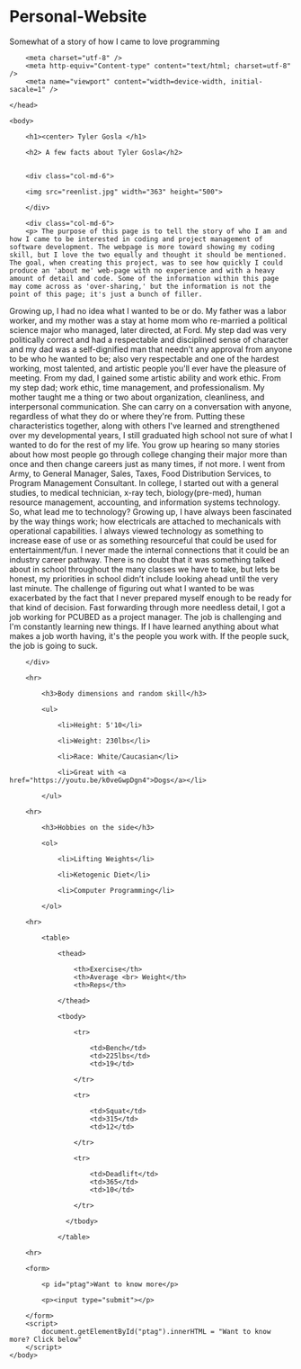 # Personal-Website
Somewhat of a story of how I came to love programming
<!doctype html>
<html>
    <head>
        <title>My Webpage</title>

        <meta charset="utf-8" />
        <meta http-equiv="Content-type" content="text/html; charset=utf-8" />
        <meta name="viewport" content="width=device-width, initial-sacale=1" />

<!-- Latest compiled and minified CSS -->
<link rel="stylesheet" href="https://maxcdn.bootstrapcdn.com/bootstrap/3.3.7/css/bootstrap.min.css">

<!-- jQuery library -->
<script src="https://ajax.googleapis.com/ajax/libs/jquery/3.2.1/jquery.min.js"></script>

<!-- Latest compiled JavaScript -->
<script src="https://maxcdn.bootstrapcdn.com/bootstrap/3.3.7/js/bootstrap.min.js"></script>

    </head>

    <body>

        <h1><center> Tyler Gosla </h1>
        
        <h2> A few facts about Tyler Gosla</h2>
        
        
        <div class="col-md-6">
        
        <img src="reenlist.jpg" width="363" height="500">
        
        </div>
        
        <div class="col-md-6">
        <p> The purpose of this page is to tell the story of who I am and how I came to be interested in coding and project management of software development. The webpage is more toward showing my coding skill, but I love the two equally and thought it should be mentioned. The goal, when creating this project, was to see how quickly I could produce an 'about me' web-page with no experience and with a heavy amount of detail and code. Some of the information within this page may come across as 'over-sharing,' but the information is not the point of this page; it's just a bunch of filler.  

Growing up, I had no idea what I wanted to be or do. My father was a labor worker, and my mother was a stay at home mom who re-married a political science major who managed, later directed, at Ford. My step dad was very politically correct and had a respectable and disciplined sense of character and my dad was a self-dignified man that needn't any approval from anyone to be who he wanted to be; also very respectable and one of the hardest working, most talented, and artistic people you'll ever have the pleasure of meeting.
From my dad, I gained some artistic ability and work ethic. From my step dad; work ethic, time management, and professionalism. My mother taught me a thing or two about organization, cleanliness, and interpersonal communication. She can carry on a conversation with anyone, regardless of what they do or where they're from. 
Putting these characteristics together, along with others I've learned and strengthened over my developmental years, I still graduated high school not sure of what I wanted to do for the rest of my life. You grow up hearing so many stories about how most people go through college changing their major more than once and then change careers just as many times, if not more. I went from Army, to General Manager, Sales, Taxes, Food Distribution Services, to Program Management Consultant. In college, I started out with a general studies, to medical technician, x-ray tech, biology(pre-med), human resource management, accounting, and information systems technology. 
So, what lead me to technology? 
Growing up, I have always been fascinated by the way things work; how electricals are attached to mechanicals with operational capabilities. I always viewed technology as something to increase ease of use or as something resourceful that could be used for entertainment/fun. I never made the internal connections that it could be an industry career pathway. There is no doubt that it was something talked about in school throughout the many classes we have to take, but lets be honest, my priorities in school didn’t include looking ahead until the very last minute. The challenge of figuring out what I wanted to be was exacerbated by the fact that I never prepared myself enough to be ready for that kind of decision. Fast forwarding through more needless detail, I got a job working for PCUBED as a project manager. The job is challenging and I'm constantly learning new things. If I have learned anything about what makes a job worth having, it's the people you work with. If the people suck, the job is going to suck. 
</p>
        
        </div>
        
        <hr>
        
            <h3>Body dimensions and random skill</h3>    
    
            <ul>
                    
                <li>Height: 5'10</li>
                
                <li>Weight: 230lbs</li>
                
                <li>Race: White/Caucasian</li>
                
                <li>Great with <a href="https://youtu.be/k0veGwpDgn4">Dogs</a></li>
                
            </ul>    
                
        <hr>
        
            <h3>Hobbies on the side</h3>
            
            <ol>
            
                <li>Lifting Weights</li>
                
                <li>Ketogenic Diet</li>
                
                <li>Computer Programming</li>
            
            </ol>
            
        <hr>
        
            <table>
                
                <thead> 
        
                    <th>Exercise</th>
                    <th>Average <br> Weight</th>
                    <th>Reps</th>
                    
                </thead>
                
                <tbody>
                
                    <tr>
                        
                        <td>Bench</td>
                        <td>225lbs</td>
                        <td>19</td>
                        
                    </tr>
                    
                    <tr>
                    
                        <td>Squat</td>
                        <td>315</td>
                        <td>12</td>
                    
                    </tr>
                    
                    <tr>
                    
                        <td>Deadlift</td>
                        <td>365</td>
                        <td>10</td>
                    
                    </tr>
                    
                  </tbody>  
                
                </table>
          
        <hr>
        
        <form>

            <p id="ptag">Want to know more</p>
            
            <p><input type="submit"></p>
            
        </form>
        <script>
            document.getElementById("ptag").innerHTML = "Want to know more? Click below"
        </script>
    </body>

</html>
